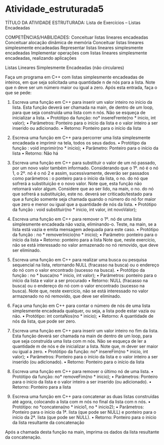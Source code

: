 # Atividade_estruturada5

TÍTULO DA ATIVIDADE ESTRUTURADA: Lista de Exercícios – Listas Encadeadas

COMPETÊNCIAS/HABILIDADES: Conceituar listas lineares encadeadas Conceituar alocação dinâmica de memória Conceituar listas lineares simplesmente encadeadas Representar listas lineares simplesmente encadeadas Implementar operações com listas lineares simplesmente encadeadas, realizando aplicações

Listas Lineares Simplesmente Encadeadas (não circulares)

Faça um programa em C++ com listas simplesmente encadeadas de inteiros, em que seja
solicitada uma quantidade n de nós para a lista. Note que n deve ser um número maior ou
igual a zero. Após esta entrada, faça o que se pede:

1) Escreva uma função em C++ para inserir um valor inteiro no início da lista. Esta função
deverá ser chamada na main, de dentro de um loop, para que seja construída uma lista com n
nós. Não se esqueça de inicializar a lista.
• Protótipo da função: no* insereFrente(no * inicio, int valor);
• Parâmetros: Ponteiro para o início da lista e o valor inteiro a ser inserido ou adicionado.
• Retorno: Ponteiro para o início da lista


2) Escreva uma função em C++ para percorrer uma lista simplesmente encadeada e imprimir
na tela, todos os seus dados.
• Protótipo da função : void imprimir(no * inicio);
• Parâmetro: Ponteiro para o início da lista
• Retorno: Não há


3) Escreva uma função em C++ para substituir o valor de um nó passado, por um novo valor
também informado. Considerando que o 1º. nó é o nó 1, o 2º. nó é o nó 2 e assim,
sucessivamente, deverão ser passados como parâmetros : o ponteiro para o início da lista, o
no. do nó que sofrerá a substituição e o novo valor. Note que, esta função não retornará valor
algum. Considere que ao ser lido, na main, o no. do nó que sofrerá a substituição, este no.
deverá ser criticado/testado para que a função somente seja chamada quando o número do
nó for maior que zero e menor ou igual que a quantidade de nós da lista.
• Protótipo da função : void substituir(no * inicio, int valor, int novoValor);


4) Escreva uma função em C++ para remover o 1º. nó de uma lista simplesmente encadeada
não vazia, eliminando-o. Teste, na main, se a lista está vazia e emita mensagem adequada para
este caso.
• Protótipo da função : no * removerInicio(no * inicio);
• Parâmetro: ponteiro para o início da lista
• Retorno: ponteiro para a lista
Note que, neste exercício, não se está interessado no valor armazenado no nó removido, que
deve ser eliminado.



5) Escreva uma função em C++ para realizar uma busca ou pesquisa sequencial na lista,
retornando NULL (fracasso na busca) ou o endereço do nó com o valor encontrado (sucesso na
busca).
• Protótipo da função : no * busca(no * inicio, int valor);
• Parâmetros: ponteiro para o início da lista e valor a ser procurado
• Retorno: NULL (fracasso na busca) ou o endereço do nó com o valor encontrado (sucesso na
busca).
Note que, neste exercício, não se está interessado no valor armazenado no nó removido, que
deve ser eliminado.


6) Faça uma função em C++ para contar o número de nós de uma lista simplesmente
encadeada qualquer, ou seja, a lista pode estar vazia ou não.
• Protótipo: int contaNos(no * inicio);
• Retorno: A quantidade de nós da lista, que pode ser zero.


7) Escreva uma função em C++ para inserir um valor inteiro no fim da lista. Esta função deverá
ser chamada na main de dentro de um loop, para que seja construída uma lista com m nós.
Não se esqueça de ler a quantidade m de nós e de inicializar a lista. Note que, m dever ser
maior ou igual a zero.
• Protótipo da função: no* insereFim(no * inicio, int valor);
• Parâmetros: Ponteiro para o início da lista e o valor inteiro a ser inserido (ou adicionado).
• Retorno: Ponteiro para o início da lista


8) Escreva uma função em C++ para remover o último nó de uma lista.
• Protótipo da função: no* removeFim(no * inicio);
• Parâmetros: Ponteiro para o início da lista e o valor inteiro a ser inserido (ou adicionado).
• Retorno: Ponteiro para a lista


9) Escreva uma função em C++ para concatenar as duas listas construídas até agora, colocando
a lista com m nós no final da lista com n nós.
• Protótipo: no *concatena(no * inicio1, no * inicio2);
• Parâmetros: Ponteiro para o início da 1ª. lista (que pode ser NULL) e ponteiro para o início da
2ª. lista (que pode ser NULL).
• Retorno: Ponteiro para o início da lista resultante da concatenação

Após a chamada desta função na main, imprima os dados da lista resultante da concatenação. 

